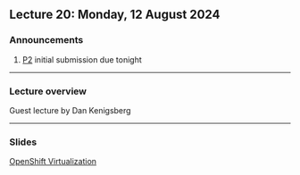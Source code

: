 ## Lecture 20: Monday, 12 August 2024

### Announcements

1. [P2](/assignments/P2.md) initial submission due tonight

---

### Lecture overview

Guest lecture by Dan Kenigsberg

---

### Slides

[OpenShift Virtualization](/slides/dank_openshift.pdf)
